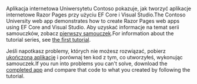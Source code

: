<span data-ttu-id="319b3-101">Aplikacja internetowa Uniwersytetu Contoso pokazuje, jak tworzyć aplikacje internetowe Razor Pages przy użyciu EF Core i Visual Studio.</span><span class="sxs-lookup"><span data-stu-id="319b3-101">The Contoso University web app demonstrates how to create Razor Pages web apps using EF Core and Visual Studio.</span></span> <span data-ttu-id="319b3-102">Aby uzyskać informacje na temat serii samouczków, zobacz [pierwszy samouczek](xref:data/ef-rp/intro).</span><span class="sxs-lookup"><span data-stu-id="319b3-102">For information about the tutorial series, see [the first tutorial](xref:data/ef-rp/intro).</span></span>

<span data-ttu-id="319b3-103">Jeśli napotkasz problemy, których nie możesz rozwiązać, pobierz [ukończoną aplikację](https://github.com/dotnet/AspNetCore.Docs/tree/master/aspnetcore/data/ef-rp/intro/samples) i porównaj ten kod z tym, co utworzyłeś, wykonując samouczek.</span><span class="sxs-lookup"><span data-stu-id="319b3-103">If you run into problems you can't solve, download the [completed app](https://github.com/dotnet/AspNetCore.Docs/tree/master/aspnetcore/data/ef-rp/intro/samples) and compare that code to what you created by following the tutorial.</span></span>
